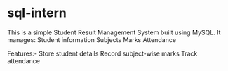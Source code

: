 # sql-intern
This is a simple Student Result Management System built using MySQL.
It manages:
Student information
Subjects
Marks
Attendance

Features:-
Store student details
Record subject-wise marks
Track attendance

